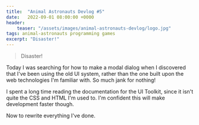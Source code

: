 ```yaml
---
title:  "Animal Astronauts Devlog #5"
date:   2022-09-01 08:00:00 +0000
header:
    teaser: "/assets/images/animal-astronauts-devlog/logo.jpg"
tags: animal-astronauts programming games
excerpt: "Disaster!"
---
```


> Disaster!

Today I was searching for how to make a modal dialog when I discovered that I've been using the old UI system, rather than the one built upon the web technologies I'm familiar with. So much jank for nothing!

I spent a long time reading the documentation for the UI Toolkit, since it isn't quite the CSS and HTML I'm used to. I'm confident this will make development faster though.

Now to rewrite everything I've done.
